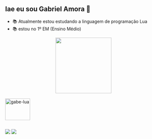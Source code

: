 ## Iae eu sou Gabriel Amora 👋

- 📚 Atualmente estou estudando a linguagem de programação Lua
- 📚 estou no 1º EM (Ensino Médio)
<div align="center">
  <img height="180em" src="https://github-readme-stats.vercel.app/api?username=gabrz2&show_icons=true&theme=dracula&include_all_commits=true&count_private=true"/>
</div>
<div style="display: inline_block"><br>
  <img align="center" alt="gabe-lua" height="70" width="80" src="https://raw.githubusercontent.com/gabrz2/devicon/2ae2a900d2f041da66e950e4d48052658d850630/icons/lua/lua-plain-wordmark.svg">
</div>

  ##

<div> 
  <a href="https://www.lua.org/portugues.html" target="_blank"><img src="https://img.shields.io/badge/Lua-2C2D72?style=for-the-badge&logo=lua&logoColor=white" target="_blank"></a>
  <a href="https://instagram.com/gabz_amora" target="_blank"><img src="https://img.shields.io/badge/-Instagram-%23E4405F?style=for-the-badge&logo=instagram&logoColor=white" target="_blank"></a>
</div> 
